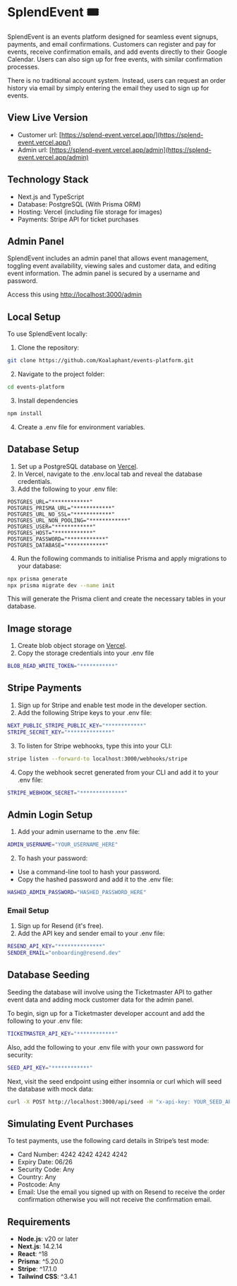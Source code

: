 # SplendEvent 🎟️

SplendEvent is an events platform designed for seamless event signups, payments, and email confirmations. Customers can register and pay for events, receive confirmation emails, and add events directly to their Google Calendar. Users can also sign up for free events, with similar confirmation processes.

There is no traditional account system. Instead, users can request an order history via email by simply entering the email they used to sign up for events.

## View Live Version

- Customer url: [https://splend-event.vercel.app/](https://splend-event.vercel.app/)
- Admin url: [https://splend-event.vercel.app/admin](https://splend-event.vercel.app/admin)

## Technology Stack

- Next.js and TypeScript
- Database: PostgreSQL (With Prisma ORM)
- Hosting: Vercel (including file storage for images)
- Payments: Stripe API for ticket purchases

## Admin Panel

SplendEvent includes an admin panel that allows event management, toggling event availability, viewing sales and customer data, and editing event information. The admin panel is secured by a username and password.

Access this using [http://localhost:3000/admin](http://localhost:3000/admin)

## Local Setup

To use SplendEvent locally:

1.  Clone the repository:

```bash
git clone https://github.com/Koalaphant/events-platform.git
```

2. Navigate to the project folder:

```bash
cd events-platform
```

3. Install dependencies

```bash
npm install
```

4. Create a .env file for environment variables.

## Database Setup

1. Set up a PostgreSQL database on [Vercel](https://vercel.com/).
2. In Vercel, navigate to the .env.local tab and reveal the database credentials.
3. Add the following to your .env file:

```env
POSTGRES_URL="************"
POSTGRES_PRISMA_URL="************"
POSTGRES_URL_NO_SSL="************"
POSTGRES_URL_NON_POOLING="************"
POSTGRES_USER="************"
POSTGRES_HOST="************"
POSTGRES_PASSWORD="************"
POSTGRES_DATABASE="************"
```

4. Run the following commands to initialise Prisma and apply migrations to your database:

```bash
npx prisma generate
npx prisma migrate dev --name init
```

This will generate the Prisma client and create the necessary tables in your database.

## Image storage

1. Create blob object storage on [Vercel](https://vercel.com/).
2. Copy the storage credentials into your .env file

```bash
BLOB_READ_WRITE_TOKEN="***********"
```

## Stripe Payments

1. Sign up for Stripe and enable test mode in the developer section.
2. Add the following Stripe keys to your .env file:

```bash
NEXT_PUBLIC_STRIPE_PUBLIC_KEY="************"
STRIPE_SECRET_KEY="**************"
```

3. To listen for Stripe webhooks, type this into your CLI:

```bash
stripe listen --forward-to localhost:3000/webhooks/stripe
```

4. Copy the webhook secret generated from your CLI and add it to your .env file:

```bash
STRIPE_WEBHOOK_SECRET="**************"
```

## Admin Login Setup

1. Add your admin username to the .env file:

```bash
ADMIN_USERNAME="YOUR_USERNAME_HERE"
```

2. To hash your password:

- Use a command-line tool to hash your password.
- Copy the hashed password and add it to the .env file:

```bash
HASHED_ADMIN_PASSWORD="HASHED_PASSWORD_HERE"
```

### Email Setup

1. Sign up for Resend (it's free).
2. Add the API key and sender email to your .env file:

```bash
RESEND_API_KEY="**************"
SENDER_EMAIL="onboarding@resend.dev"
```

## Database Seeding

Seeding the database will involve using the Ticketmaster API to gather event data and adding mock customer data for the admin panel.

To begin, sign up for a Ticketmaster developer account and add the following to your .env file:

```bash
TICKETMASTER_API_KEY="************"
```

Also, add the following to your .env file with your own password for security:

```bash
SEED_API_KEY="************"
```

Next, visit the seed endpoint using either insomnia or curl which will seed the database with mock data:

```bash
curl -X POST http://localhost:3000/api/seed -H "x-api-key: YOUR_SEED_API_KEY"
```

## Simulating Event Purchases

To test payments, use the following card details in Stripe’s test mode:

- Card Number: 4242 4242 4242 4242
- Expiry Date: 06/26
- Security Code: Any
- Country: Any
- Postcode: Any
- Email: Use the email you signed up with on Resend to receive the order confirmation otherwise you will not receive the confirmation email.

## Requirements

- **Node.js**: v20 or later
- **Next.js**: 14.2.14
- **React**: ^18
- **Prisma**: ^5.20.0
- **Stripe**: ^17.1.0
- **Tailwind CSS**: ^3.4.1
